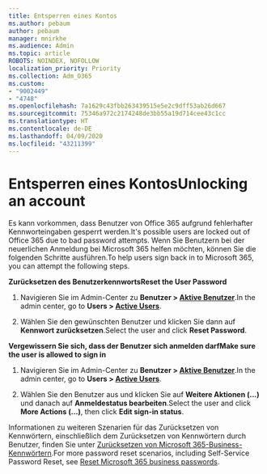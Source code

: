 ```yaml
---
title: Entsperren eines Kontos
ms.author: pebaum
author: pebaum
manager: mnirkhe
ms.audience: Admin
ms.topic: article
ROBOTS: NOINDEX, NOFOLLOW
localization_priority: Priority
ms.collection: Adm_O365
ms.custom:
- "9002449"
- "4748"
ms.openlocfilehash: 7a1629c43fbb263439515e5e2c9dff53ab26d667
ms.sourcegitcommit: 75346a972c2174248de3bb55a19d714cee43c1cc
ms.translationtype: HT
ms.contentlocale: de-DE
ms.lasthandoff: 04/09/2020
ms.locfileid: "43211399"
---
```

# <a name="unlocking-an-account"></a><span data-ttu-id="10552-102">Entsperren eines Kontos</span><span class="sxs-lookup"><span data-stu-id="10552-102">Unlocking an account</span></span>

<span data-ttu-id="10552-103">Es kann vorkommen, dass Benutzer von Office 365 aufgrund fehlerhafter Kennworteingaben gesperrt werden.</span><span class="sxs-lookup"><span data-stu-id="10552-103">It's possible users are locked out of Office 365 due to bad password attempts.</span></span> <span data-ttu-id="10552-104">Wenn Sie Benutzern bei der neuerlichen Anmeldung bei Microsoft 365 helfen möchten, können Sie die folgenden Schritte ausführen.</span><span class="sxs-lookup"><span data-stu-id="10552-104">To help users sign back in to Microsoft 365, you can attempt the following steps.</span></span>

<span data-ttu-id="10552-105">**Zurücksetzen des Benutzerkennworts**</span><span class="sxs-lookup"><span data-stu-id="10552-105">**Reset the User Password**</span></span>

1. <span data-ttu-id="10552-106">Navigieren Sie im Admin-Center zu **Benutzer > [Aktive Benutzer](https://admin.microsoft.com/Adminportal/Home?source=applauncher#/users)**.</span><span class="sxs-lookup"><span data-stu-id="10552-106">In the admin center, go to **Users > [Active Users](https://admin.microsoft.com/Adminportal/Home?source=applauncher#/users)**.</span></span>

2. <span data-ttu-id="10552-107">Wählen Sie den gewünschten Benutzer und klicken Sie dann auf **Kennwort zurücksetzen**.</span><span class="sxs-lookup"><span data-stu-id="10552-107">Select the user and click **Reset Password**.</span></span>

<span data-ttu-id="10552-108">**Vergewissern Sie sich, dass der Benutzer sich anmelden darf**</span><span class="sxs-lookup"><span data-stu-id="10552-108">**Make sure the user is allowed to sign in**</span></span>

1. <span data-ttu-id="10552-109">Navigieren Sie im Admin-Center zu **Benutzer > [Aktive Benutzer](https://admin.microsoft.com/Adminportal/Home?source=applauncher#/users)**.</span><span class="sxs-lookup"><span data-stu-id="10552-109">In the admin center, go to **Users > [Active Users](https://admin.microsoft.com/Adminportal/Home?source=applauncher#/users)**.</span></span>

2. <span data-ttu-id="10552-110">Wählen Sie den Benutzer aus und klicken Sie auf **Weitere Aktionen (...)** und danach auf **Anmeldestatus bearbeiten**.</span><span class="sxs-lookup"><span data-stu-id="10552-110">Select the user and click **More Actions (...)**, then click **Edit sign-in status**.</span></span> 

<span data-ttu-id="10552-111">Informationen zu weiteren Szenarien für das Zurücksetzen von Kennwörtern, einschließlich dem Zurücksetzen von Kennwörtern durch Benutzer, finden Sie unter [Zurücksetzen von Microsoft 365-Business-Kennwörtern](https://docs.microsoft.com/microsoft-365/admin/add-users/reset-passwords?view=o365-worldwide).</span><span class="sxs-lookup"><span data-stu-id="10552-111">For more password reset scenarios, including Self-Service Password Reset, see [Reset Microsoft 365 business passwords](https://docs.microsoft.com/microsoft-365/admin/add-users/reset-passwords?view=o365-worldwide).</span></span>
